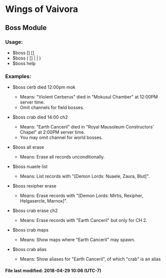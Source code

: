 # Wings of Vaivora

## Boss Module

### Usage:
+ $boss <target> <status> <time> [<channel>] [<map>]
+ $boss <target> (<entry> [<channel>] | <query> | <type>)
+ $boss help

### Examples:
+ $boss cerb died 12:00pm mok
    - Means: "Violent Cerberus" died in "Mokusul Chamber" at 12:00PM server time.
    - Omit channels for field bosses.

+ $boss crab died 14:00 ch2
    - Means: "Earth Canceril" died in "Royal Mausoleum Constructors' Chapel" at 2:00PM server time.
    - You may omit channel for world bosses.

+ $boss all erase
    - Means: Erase all records unconditionally.

+ $boss nuaele list
    - Means: List records with "[Demon Lords: Nuaele, Zaura, Blut]".

+ $boss rexipher erase
    - Means: Erase records with "[Demon Lords: Mirtis, Rexipher, Helgasercle, Marnox]".

+ $boss crab erase ch2
    - Means: Erase records with "Earth Canceril" but only for CH 2.

+ $boss crab maps
    - Means: Show maps where "Earth Canceril" may spawn.

+ $boss crab alias
    - Means: Show aliases for "Earth Canceril", of which "crab" is an alias


#### File last modified: 2018-04-29 10:06 (UTC-7)
